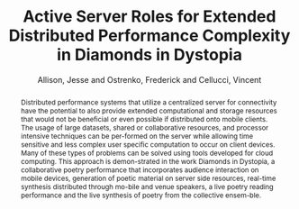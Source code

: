 --- 
  title: "Active Server Roles for Extended Distributed Performance Complexity in Diamonds in Dystopia" 
  abstract: "Distributed performance systems that utilize a centralized server for connectivity have the potential to also provide extended computational and storage resources that would not be beneficial or even possible if distributed onto mobile clients. The usage of large datasets, shared or collaborative resources, and processor intensive techniques can be per-formed on the server while allowing time sensitive and less complex user specific computation to occur on client devices. Many of these types of problems can be solved using tools developed for cloud computing. This approach is demon-strated in the work Diamonds in Dystopia, a collaborative poetry performance that incorporates audience interaction on mobile devices, generation of poetic material on server side resources, real-time synthesis distributed through mo-bile and venue speakers, a live poetry reading performance and the live synthesis of poetry from the collective ensem-ble." 
  address: "London" 
  author: "Allison, Jesse and Ostrenko, Frederick and Cellucci, Vincent" 
  booktitle: "Proceedings of the International Web Audio Conference" 
  editor: "Thalmann, Florian and Ewert, Sebastian" 
  month: "Proceedings of the International Web Audio Conference"
  pages: "4--7" 
  publisher: "Queen Mary University of London" 
  series: "WAC '17"
  type: "Paper"  
  year: "2017" 
  id: "2017_80" 
  tags: year2017 
  pdflink: /_data/papers/pdf/2017/80.pdf
---